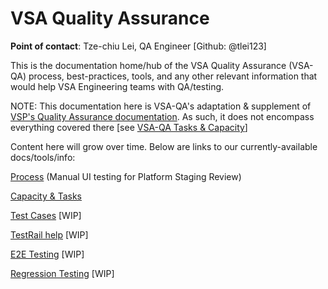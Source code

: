# VSA Quality Assurance

**Point of contact**: Tze-chiu Lei, QA Engineer [Github: @tlei123]

This is the documentation home/hub of the VSA Quality Assurance (VSA-QA) process, best-practices, tools, and any other relevant information that would help VSA Engineering teams with QA/testing.

NOTE: This documentation here is VSA-QA's adaptation & supplement of [VSP's Quality Assurance documentation][vsp-qa].  As such, it does not encompass everything covered there [see [VSA-QA Tasks & Capacity](vsa-qa-tasks-capacity.md)]

Content here will grow over time.  Below are links to our currently-available docs/tools/info:

[Process](vsa-qa-process.md) (Manual UI testing for Platform Staging Review)

[Capacity & Tasks](vsa-qa-tasks-capacity.md)

[Test Cases](vsa-qa-test-cases.md) [WIP]

[TestRail help](testrail/README.md) [WIP]

[E2E Testing](vsa-qa-e2e-testing.md) [WIP]

[Regression Testing](vsa-qa-regression.md) [WIP]


[vsp-qa]: https://github.com/department-of-veterans-affairs/va.gov-team/tree/master/platform/quality-assurance
